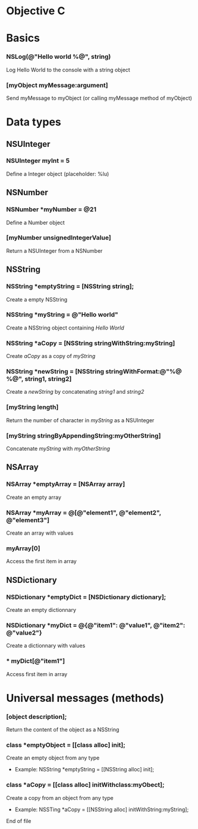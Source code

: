 Objective C
===========

# Basics

### NSLog(@"Hello world %@", string)
Log Hello World to the console with a string object

### [myObject myMessage:argument]
Send myMessage to myObject (or calling myMessage method of myObject)



# Data types


## NSUInteger 

### NSUInteger myInt = 5
Define a Integer object (placeholder: %lu)


## NSNumber 

### NSNumber *myNumber = @21
Define a Number object

### [myNumber unsignedIntegerValue]
Return a NSUInteger from a NSNumber


## NSString 

### NSString *emptyString = [NSString string];
Create a empty NSString

### NSString *myString = @"Hello world"
Create a NSString object containing *Hello World*

### NSString *aCopy = [NSString stringWithString:myString]
Create *aCopy* as a copy of *myString*

### NSString *newString = [NSString stringWithFormat:@"%@ %@", string1, string2]
Create a *newString* by concatenating *string1* and *string2*

### [myString length]
Return the number of character in *myString* as a NSUInteger

### [myString stringByAppendingString:myOtherString]
Concatenate *myString* with *myOtherString*


## NSArray 

### NSArray *emptyArray = [NSArray array]
Create an empty array

### NSArray *myArray = @[@"element1", @"element2", @"element3"]
Create an array with values

### myArray[0]
Access the first item in array


## NSDictionary 

### NSDictionary *emptyDict = [NSDictionary dictionary];
Create an empty dictionnary

### NSDictionary *myDict = @{@"item1": @"value1", @"item2": @"value2"}
Create a dictionnary with values

### * myDict[@"item1"]
Access first item in array




# Universal messages (methods)

### [object description];
Return the content of the object as a NSString

### class *emptyObject = [[class alloc] init];
Create an empty object from any type
* Example: NSString *emptyString = [[NSString alloc] init];

### class *aCopy = [[class alloc] initWithclass:myObect];
Create a copy from an object from any type
* Example: NSSTing *aCopy = [[NSString alloc] initWithString:myString];

























End of file
